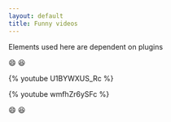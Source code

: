 ```yaml
---
layout: default
title: Funny videos
---
```


Elements used here are dependent on plugins

:smile: :laughing: 

{% youtube U1BYWXUS_Rc %}

{% youtube wmfhZr6ySFc %}

:smile: :laughing: 